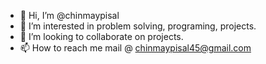 - 👋 Hi, I’m @chinmaypisal
- 👀 I’m interested in problem solving, programing, projects. 
- 💞️ I’m looking to collaborate on projects.
- 📫 How to reach me mail @ chinmaypisal45@gmail.com

<!---
chinmay404/chinmay404 is a ✨ special ✨ repository because its `README.md` (this file) appears on your GitHub profile.
You can click the Preview link to take a look at your changes.
--->
